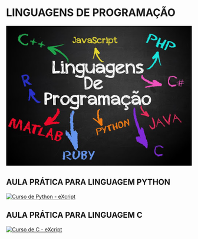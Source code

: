 # LINGUAGENS DE PROGRAMAÇÃO

![REPRESENTAÇÃO DE ALGORITMO](https://github.com/HackLab2020/AULA3_ENSINO_I_B_C_H/blob/master/Imagens/progra.jpg)

## AULA PRÁTICA PARA LINGUAGEM PYTHON

[![Curso de Python - eXcript](http://img.youtube.com/vi/j94IGZmwtYI/0.jpg)](http://www.youtube.com/watch?v=j94IGZmwtYI "PYTHON")

## AULA PRÁTICA PARA LINGUAGEM C

[![Curso de C - eXcript](http://img.youtube.com/vi/FH7YrE0RjWE/0.jpg)](http://www.youtube.com/watch?v=FH7YrE0RjWE "Linguagem C")


